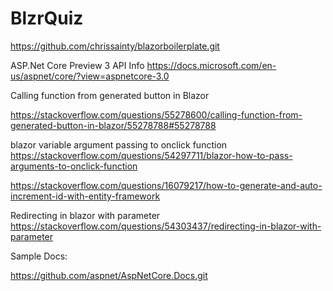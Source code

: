 # BlzrQuiz

https://github.com/chrissainty/blazorboilerplate.git

ASP.Net Core Preview 3 API Info
https://docs.microsoft.com/en-us/aspnet/core/?view=aspnetcore-3.0

Calling function from generated button in Blazor

https://stackoverflow.com/questions/55278600/calling-function-from-generated-button-in-blazor/55278788#55278788

blazor variable argument passing to onclick function
https://stackoverflow.com/questions/54297711/blazor-how-to-pass-arguments-to-onclick-function

https://stackoverflow.com/questions/16079217/how-to-generate-and-auto-increment-id-with-entity-framework

Redirecting in blazor with parameter
https://stackoverflow.com/questions/54303437/redirecting-in-blazor-with-parameter

Sample Docs:

https://github.com/aspnet/AspNetCore.Docs.git